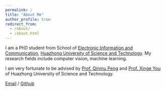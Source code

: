 ```yaml
---
permalink: /
title: "About Me"
author_profile: true
redirect_from: 
  - /about/
  - /about.html
---
```


I am a PhD student from School of [Electronic Information and Communication](https://eic.hust.edu.cn/index.htm), [Huazhong University of Science and Technology](https://www.hust.edu.cn/). My research fields include computer vision, machine learning.

I am very fortunate to be advised by [Prof. Qinmu Peng](https://bmal.hust.edu.cn/info/1005/1092.htm) and [Prof. Xinge You](https://bmal.hust.edu.cn/info/1005/1091.htm) of Huazhong University of Science and Technology.

[Email](lichangwei@hust.edu.cn) / [Github](https://github.com/JefferentLi)

